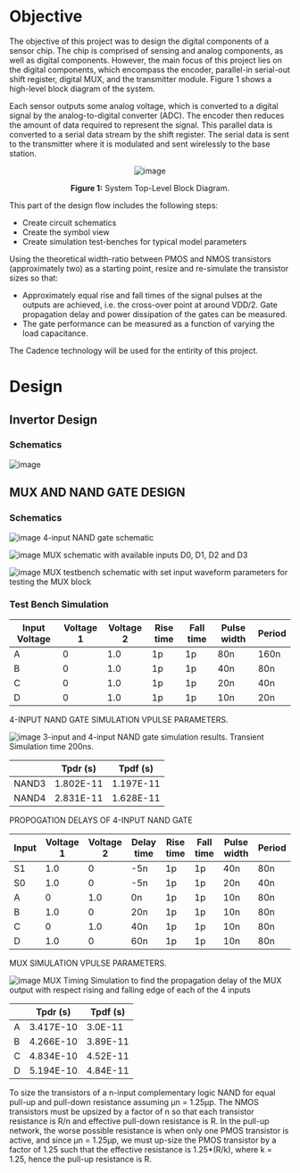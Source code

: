 # Objective
The objective of this project was to design the digital components of a sensor chip. The chip is comprised of sensing and analog components, as well as digital components. However, the main focus of this project lies on the digital components, which encompass the encoder, parallel-in serial-out shift register, digital MUX, and the transmitter module. Figure 1 shows a high-level block diagram of the system. 

Each sensor outputs some analog voltage, which is converted to a digital signal by the analog-to-digital converter (ADC). The encoder then reduces the amount of data required to represent the signal. This parallel data is converted to a serial data stream by the shift register. The serial data is sent to the transmitter where it is modulated and sent wirelessly to the base station.

<div align="center">
  
  ![image](https://github.com/NSaroya/50Mbps-Serial-Link-Transmitter-in-45nm-CMOS/assets/156468713/67b1b2cf-86fb-4171-80a4-96b324b6b00a)

</div>

<p align="center">
  <strong>Figure 1:</strong> System Top-Level Block Diagram.
</p>

This part of the design flow includes the following steps:
- Create circuit schematics
- Create the symbol view
- Create simulation test-benches for typical model parameters

Using the theoretical width-ratio between PMOS and NMOS transistors (approximately two) as a starting point, resize and re-simulate the transistor sizes so that:
- Approximately equal rise and fall times of the signal pulses at the outputs are achieved, i.e. the cross-over point at around VDD/2.
Gate propagation delay and power dissipation of the gates can be measured.
- The gate performance can be measured as a function of varying the load capacitance.

The Cadence technology will be used for the entirity of this project.

# Design
## Invertor Design
### Schematics
![image](https://github.com/NSaroya/50Mbps-Serial-Link-Transmitter-in-45nm-CMOS/assets/156468713/2bff407d-a949-4a0c-991a-58ea99e45138)

## MUX AND NAND GATE DESIGN
### Schematics
![image](https://github.com/NSaroya/50Mbps-Serial-Link-Transmitter-in-45nm-CMOS/assets/156468713/fb24fca9-41f3-4ccb-8207-798b9d6a5165)
4-input NAND gate schematic

![image](https://github.com/NSaroya/50Mbps-Serial-Link-Transmitter-in-45nm-CMOS/assets/156468713/30bacd9d-6380-4de4-a4ac-b2d346114e10)
MUX schematic with available inputs D0, D1, D2 and D3

![image](https://github.com/NSaroya/50Mbps-Serial-Link-Transmitter-in-45nm-CMOS/assets/156468713/132d0cff-4c06-4338-b0f0-f54ae6cae002)
MUX testbench schematic with set input waveform parameters for testing the MUX block

### Test Bench Simulation

|Input Voltage | Voltage 1 | Voltage 2 | Rise time | Fall time | Pulse width | Period  |
|------------|---------------|-----------|-----------|-----------|-----------|-------------|
| A          | 0             | 1.0       | 1p        | 1p        | 80n       | 160n        |         
| B          | 0             | 1.0       | 1p        | 1p        | 40n       | 80n         |         
| C          | 0             | 1.0       | 1p        | 1p        | 20n       | 40n         |         
| D          | 0             | 1.0       | 1p        | 1p        | 10n       | 20n         |         

4-INPUT NAND GATE SIMULATION VPULSE PARAMETERS.

![image](https://github.com/NSaroya/50Mbps-Serial-Link-Transmitter-in-45nm-CMOS/assets/156468713/f07ee3d4-b31f-4f6f-a178-521f4e7076b1)
3-input and 4-input NAND gate simulation results. Transient Simulation time 200ns.

|       | Tpdr (s)       | Tpdf (s)       |
|-------|----------------|----------------|
| NAND3 | 1.802E-11      | 1.197E-11      |
| NAND4 | 2.831E-11      | 1.628E-11      |

PROPOGATION DELAYS OF 4-INPUT NAND GATE 

|Input  | Voltage 1 | Voltage 2 | Delay time | Rise time | Fall time | Pulse width | Period  |
|----|----------------|-----------|-----------|------------|-----------|-----------|-------------|
| S1 | 1.0            | 0         | -5n       | 1p         | 1p        | 40n       | 80n         |         
| S0 | 1.0            | 0         | -5n       | 1p         | 1p        | 20n       | 40n         |         
| A  | 0              | 1.0       | 0n        | 1p         | 1p        | 10n       | 80n         |         
| B  | 1.0            | 0         | 20n       | 1p         | 1p        | 10n       | 80n         |         
| C  | 0              | 1.0       | 40n       | 1p         | 1p        | 10n       | 80n         |         
| D  | 1.0            | 0         | 60n       | 1p         | 1p        | 10n       | 80n         |         

MUX SIMULATION VPULSE PARAMETERS.

![image](https://github.com/NSaroya/50Mbps-Serial-Link-Transmitter-in-45nm-CMOS/assets/156468713/68058b12-f922-4a60-b94b-b384fd27ef27)
MUX Timing Simulation to find the propagation delay of the MUX output with respect rising and falling edge of each of the 4 inputs

|     | Tpdr (s)       | Tpdf (s)       |
|-----|----------------|----------------|
| A   | 3.417E-10      | 3.0E-11        |
| B   | 4.266E-10      | 3.89E-11       |
| C   | 4.834E-10      | 4.52E-11       |
| D   | 5.194E-10      | 4.84E-11       |

To size the transistors of a n-input complementary logic NAND for equal pull-up and pull-down resistance assuming µn = 1.25µp. The NMOS transistors must be upsized by a factor of n so that each transistor resistance is R/n and effective pull-down resistance is R. In the pull-up network, the worse possible resistance is when only one PMOS transistor is active, and since µn = 1.25µp, we must up-size the PMOS transistor by a factor of 1.25 such that the effective resistance is 1.25*(R/k), where k = 1.25, hence the pull-up resistance is R. 


